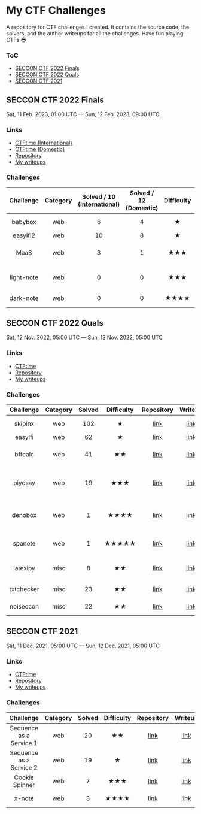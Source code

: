 # My CTF Challenges

A repository for CTF challenges I created. It contains the source code, the solvers, and the author writeups for all the challenges. Have fun playing CTFs :sunglasses:

### ToC

- [SECCON CTF 2022 Finals](#seccon-ctf-2022-finals)
- [SECCON CTF 2022 Quals](#seccon-ctf-2022-quals)
- [SECCON CTF 2021](#seccon-ctf-2021)

## SECCON CTF 2022 Finals

Sat, 11 Feb. 2023, 01:00 UTC — Sun, 12 Feb. 2023, 09:00 UTC

### Links

- [CTFtime (International)](https://ctftime.org/event/1864)
- [CTFtime (Domestic)](https://ctftime.org/event/1863)
- [Repository](https://github.com/SECCON/SECCON2022_final_CTF)
- [My writeups](https://blog.arkark.dev/2023/02/17/seccon-finals/)

### Challenges

|Challenge|Category|Solved / 10<br>(International)|Solved / 12<br>(Domestic)|Difficulty|Repository|Writeup|Keywords|
|:-:|:-:|:-:|:-:|:-:|:-:|:-:|:-:|
|babybox|web|6|4|★|[link](https://github.com/SECCON/SECCON2022_final_CTF/tree/main/jeopardy/web/babybox)|[link](https://blog.arkark.dev/2023/02/17/seccon-finals/#web-100-babybox)|prototype pollution|
|easylfi2|web|10|8|★|[link](https://github.com/SECCON/SECCON2022_final_CTF/tree/main/jeopardy/web/easylfi2)|[link](https://blog.arkark.dev/2023/02/17/seccon-finals/#web-200-easylfi2)|LFI, curl|
|MaaS|web|3|1|★★★|[link](https://github.com/SECCON/SECCON2022_final_CTF/tree/main/jeopardy/web/maas)|[link](https://blog.arkark.dev/2023/02/17/seccon-finals/#web-300-MaaS)|newline normalization, CSP bypass|
|light-note|web|0|0|★★★|[link](https://github.com/SECCON/SECCON2022_final_CTF/tree/main/jeopardy/web/light-note)|[link](https://blog.arkark.dev/2023/02/17/seccon-finals/#web-300-light-note)|DOM clobbering, Sanitizer API|
|dark-note|web|0|0|★★★★|[link](https://github.com/SECCON/SECCON2022_final_CTF/tree/main/jeopardy/web/dark-note)|[link](https://blog.arkark.dev/2023/02/17/seccon-finals/#web-500-dark-note)|time-based oracle|

## SECCON CTF 2022 Quals

Sat, 12 Nov. 2022, 05:00 UTC — Sun, 13 Nov. 2022, 05:00 UTC

### Links

- [CTFtime](https://ctftime.org/event/1764)
- [Repository](https://github.com/SECCON/SECCON2022_online_CTF)
- [My writeups](https://blog.arkark.dev/2022/11/18/seccon-en/)

### Challenges

|Challenge|Category|Solved|Difficulty|Repository|Writeup|Keywords|
|:-:|:-:|:-:|:-:|:-:|:-:|:-:|
|skipinx|web|102|★|[link](https://github.com/SECCON/SECCON2022_online_CTF/tree/main/web/skipinx)|[link](https://blog.arkark.dev/2022/11/18/seccon-en/#web-skipinx)|query parser|
|easylfi|web|62|★|[link](https://github.com/SECCON/SECCON2022_online_CTF/tree/main/web/easylfi)|[link](https://blog.arkark.dev/2022/11/18/seccon-en/#web-easylfi)|LFI, curl|
|bffcalc|web|41|★★|[link](https://github.com/SECCON/SECCON2022_online_CTF/tree/main/web/bffcalc)|[link](https://blog.arkark.dev/2022/11/18/seccon-en/#web-bffcalc)|HTTP request splitting|
|piyosay|web|19|★★★|[link](https://github.com/SECCON/SECCON2022_online_CTF/tree/main/web/piyosay)|[link](https://blog.arkark.dev/2022/11/18/seccon-en/#web-piyosay)|Trusted Types, DOMPurify, RegExp|
|denobox|web|1|★★★★|[link](https://github.com/SECCON/SECCON2022_online_CTF/tree/main/web/denobox)|[link](https://blog.arkark.dev/2022/11/18/seccon-en/#web-denobox)|prototype pollution, import maps	|
|spanote|web|1|★★★★★|[link](https://github.com/SECCON/SECCON2022_online_CTF/tree/main/web/spanote)|[link](https://blog.arkark.dev/2022/11/18/seccon-en/#web-spanote)|Chrome, disk cache, bfcache|
|latexipy|misc|8|★★|[link](https://github.com/SECCON/SECCON2022_online_CTF/tree/main/misc/latexipy)|[link](https://blog.arkark.dev/2022/11/18/seccon-en/#misc-latexipy)|pyjail, magic comment|
|txtchecker|misc|23|★★|[link](https://github.com/SECCON/SECCON2022_online_CTF/tree/main/misc/txtchecker)|[link](https://blog.arkark.dev/2022/11/18/seccon-en/#misc-txtchecker)|magic file, ReDoS|
|noiseccon|misc|22|★★|[link](https://github.com/SECCON/SECCON2022_online_CTF/tree/main/misc/noiseccon)|[link](https://blog.arkark.dev/2022/11/18/seccon-en/#misc-noiseccon)|Perlin noise|

## SECCON CTF 2021

Sat, 11 Dec. 2021, 05:00 UTC — Sun, 12 Dec. 2021, 05:00 UTC

### Links

- [CTFtime](https://ctftime.org/event/1458)
- [Repository](https://github.com/SECCON/SECCON2021_online_CTF)
- [My writeups](https://blog.arkark.dev/2021/12/22/seccon/)

### Challenges

|Challenge|Category|Solved|Difficulty|Repository|Writeup|Keywords|
|:-:|:-:|:-:|:-:|:-:|:-:|:-:|
|Sequence as a Service 1|web|20|★★|[link](https://github.com/SECCON/SECCON2021_online_CTF/tree/main/web/sequence-as-a-service-1)|[link](https://blog.arkark.dev/2021/12/22/seccon/#Sequence-as-a-Service-1)|JavaScript sandbox|
|Sequence as a Service 2|web|19|★|[link](https://github.com/SECCON/SECCON2021_online_CTF/tree/main/web/sequence-as-a-service-2)|[link](https://blog.arkark.dev/2021/12/22/seccon/#Sequence-as-a-Service-2)|JavaScript sandbox|
|Cookie Spinner|web|7|★★★|[link](https://github.com/SECCON/SECCON2021_online_CTF/tree/main/web/cookie-spinner)|[link](https://blog.arkark.dev/2021/12/22/seccon/#Cookie-Spinner)|DOM clobbering|
|x-note|web|3|★★★★|[link](https://github.com/SECCON/SECCON2021_online_CTF/tree/main/web/x-note)|[link](https://blog.arkark.dev/2021/12/22/seccon/#x-note)|XS-Search|

